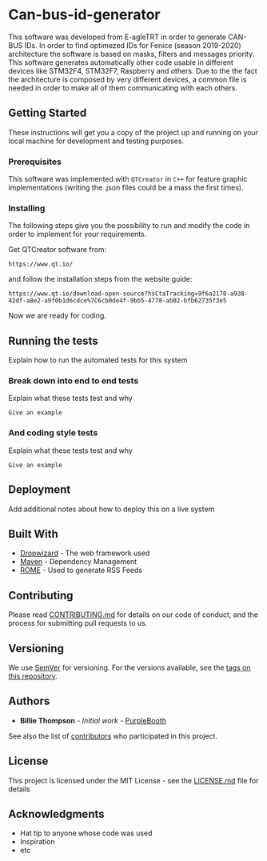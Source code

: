 # Can-bus-id-generator

This software was developed from E-agleTRT in order to generate CAN-BUS IDs. In order to find optimezed IDs for Fenice (season 2019-2020) architecture the software is based on masks, filters and messages priority. This software generates automatically other code usable in different devices like STM32F4, STM32F7, Raspberry and others. Due to the the fact the architecture is composed by very different devices, a common file is needed in order to make all of them communicating with each others.

## Getting Started

These instructions will get you a copy of the project up and running on your local machine for development and testing purposes.

### Prerequisites

This software was implemented with `QTCreator` in `C++` for feature graphic implementations (writing the .json files could be a mass the first times).

### Installing

The following steps give you the possibility to run and modify the code in order to implement for your requirements.

Get QTCreator software from:
```
https://www.qt.io/
```

and follow the installation steps from the website guide: 

```
https://www.qt.io/download-open-source?hsCtaTracking=9f6a2170-a938-42df-a8e2-a9f0b1d6cdce%7C6cb0de4f-9bb5-4778-ab02-bfb62735f3e5
```

Now we are ready for coding.

## Running the tests

Explain how to run the automated tests for this system

### Break down into end to end tests

Explain what these tests test and why

```
Give an example
```

### And coding style tests

Explain what these tests test and why

```
Give an example
```

## Deployment

Add additional notes about how to deploy this on a live system

## Built With

* [Dropwizard](http://www.dropwizard.io/1.0.2/docs/) - The web framework used
* [Maven](https://maven.apache.org/) - Dependency Management
* [ROME](https://rometools.github.io/rome/) - Used to generate RSS Feeds

## Contributing

Please read [CONTRIBUTING.md](https://gist.github.com/PurpleBooth/b24679402957c63ec426) for details on our code of conduct, and the process for submitting pull requests to us.

## Versioning

We use [SemVer](http://semver.org/) for versioning. For the versions available, see the [tags on this repository](https://github.com/your/project/tags). 

## Authors

* **Billie Thompson** - *Initial work* - [PurpleBooth](https://github.com/PurpleBooth)

See also the list of [contributors](https://github.com/your/project/contributors) who participated in this project.

## License

This project is licensed under the MIT License - see the [LICENSE.md](LICENSE.md) file for details

## Acknowledgments

* Hat tip to anyone whose code was used
* Inspiration
* etc
